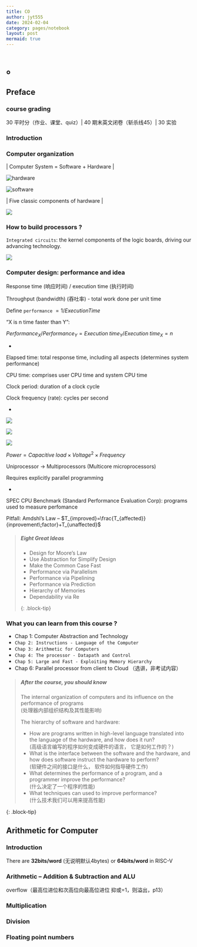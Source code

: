 ```yaml
---
title: CO
author: jyt555
date: 2024-02-04
category: pages/notebook
layout: post
mermaid: true
---
```


# 。

## Preface

### course grading

30 平时分（作业、课堂、quiz）| 40 期末英文闭卷（斩杀线45）| 30 实验

### Introduction

### Computer organization

| Computer System = Software + Hardware |

![hardware](../../assets/notebook/Snipaste_2024-03-04_08-07-06.png)

![software](../../assets/notebook/Snipaste_2024-03-05_17-50-15.png)

| Five classic components of hardware |

![](../../assets/notebook/Snipaste_2024-03-05_17-21-30.png)

### How to build processors ?

`Integrated circuits`: the kernel components of the logic boards, driving our advancing technology.

![](../../assets/notebook/Snipaste_2024-03-05_18-09-36.png)

### Computer design: performance and idea

Response time (响应时间) / execution time (执行时间)

Throughput (bandwidth) (吞吐率) - total work done per unit time

Define `performance` $= 1 / Execution Time$

“X is n time faster than Y”:

$Performance_X / Performance_Y=Execution\;time_Y / Execution\;time_X=n$

-

Elapsed time: total response time, including all aspects (determines system performance)

CPU time: comprises user CPU time and system CPU time

Clock period: duration of a clock cycle

Clock frequency (rate): cycles per second

-

![](../../assets/notebook/Snipaste_2024-03-06_23-03-52.png)

![](../../assets/notebook/Snipaste_2024-03-06_23-08-15.png)

![](../../assets/notebook/Snipaste_2024-03-06_23-10-55.png)

$Power=Capacitive\;load\times Voltage^2\times Frequency$

Uniprocessor -> Multiprocessors (Multicore microprocessors)

Requires explicitly parallel programming

-

SPEC CPU Benchmark (Standard Performance Evaluation Corp): programs used to measure perfomance

Pitfall: Amdshl’s Law   –   $T_{improved}=\frac{T_{affected}}{inprovement\;factor}+T_{unaffected}$

> ##### Eight Great Ideas
> * Design for Moore’s Law
> * Use Abstraction for Simplify Design
> * Make the Common Case Fast
> * Performance via Parallelism
> * Performance via Pipelining
> * Performance via Prediction
> * Hierarchy of Memories
> * Dependability via Re
>
> {: .block-tip}

### What you can learn from this course ?

* Chap 1: Computer Abstraction and Technology
* `Chap 2: Instructions - Language of the Computer`
* `Chap 3: Arithmetic for Computers`
* `Chap 4: The processor - Datapath and Control`
* `Chap 5: Large and Fast - Exploiting Memory Hierarchy`
* Chap 6: Parallel processor from client to Cloud （选讲，非考试内容）

> ##### After the course, you should know
>
> The internal organization of computers and its influence on the performance of programs <br/>
> (处理器内部组织结构及其性能影响)
>
> The hierarchy of software and hardware:
>
> * How are programs written in high-level language translated into the language of the hardware, and how does it run?<br/>
>   (高级语言编写的程序如何变成硬件的语言， 它是如何工作的？)
> * What is the interface between the software and the hardware, and how does software instruct the hardware to perform?<br/>
>   (软硬件之间的接口是什么， 软件如何指导硬件工作)
> * What determines the performance of a program, and a programmer improve the performance?<br/>
>   (什么决定了一个程序的性能)
> * What techniques can used to improve performance?<br/>
>   (什么技术我们可以用来提高性能)
>
{: .block-tip}

## Arithmetic for Computer

### Introduction

There are **32bits/word** (无说明默认4bytes) or **64bits/word** in RISC-V

### Arithmetic – Addition & Subtraction and ALU

overflow（最高位进位和次高位向最高位进位 抑或=1，则溢出，p13）

### Multiplication

### Division

### Floating point numbers


